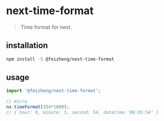 # next-time-format
> Time format for next.

## installation
```bash
npm install -S @feizheng/next-time-format
```

## usage
```js
import '@feizheng/next-time-format';

// micro
nx.timeFormat(354*1000);
// { hour: 0, minute: 5, second: 54, datatime:'00:05:54' }
```
